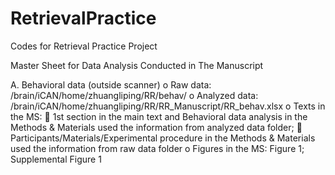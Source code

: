 # RetrievalPractice
Codes for Retrieval Practice Project


Master Sheet for Data Analysis Conducted in The Manuscript

A.	Behavioral data (outside scanner)
o	Raw data: /brain/iCAN/home/zhuangliping/RR/behav/
o	Analyzed data: /brain/iCAN/home/zhuangliping/RR/RR_Manuscript/RR_behav.xlsx
o	Texts in the MS: 
  	  1st section in the main text and Behavioral data analysis in the Methods & Materials used the information from analyzed data folder;
  	  Participants/Materials/Experimental procedure in the Methods & Materials used the information from raw data folder
o	Figures in the MS: Figure 1; Supplemental Figure 1 
